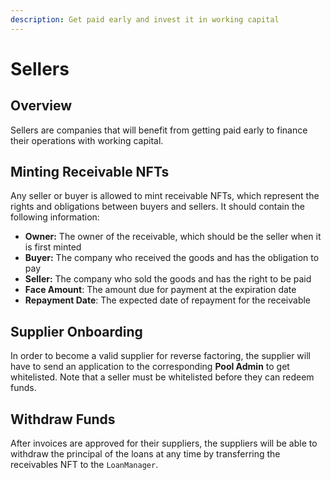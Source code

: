 ```yaml
---
description: Get paid early and invest it in working capital
---
```


# Sellers

## Overview

Sellers are companies that will benefit from getting paid early to finance their operations with working capital.

## Minting Receivable NFTs

Any seller or buyer is allowed to mint receivable NFTs, which represent the rights and obligations between buyers and sellers. It should contain the following information:

- **Owner:** The owner of the receivable, which should be the seller when it is first minted
- **Buyer:** The company who received the goods and has the obligation to pay
- **Seller:** The company who sold the goods and has the right to be paid
- **Face Amount**: The amount due for payment at the expiration date
- **Repayment Date**: The expected date of repayment for the receivable

## Supplier Onboarding

In order to become a valid supplier for reverse factoring, the supplier will have to send an application to the corresponding **Pool Admin** to get whitelisted. Note that a seller must be whitelisted before they can redeem funds.

## Withdraw Funds

After invoices are approved for their suppliers, the suppliers will be able to withdraw the principal of the loans at any time by transferring the receivables NFT to the `LoanManager`.
